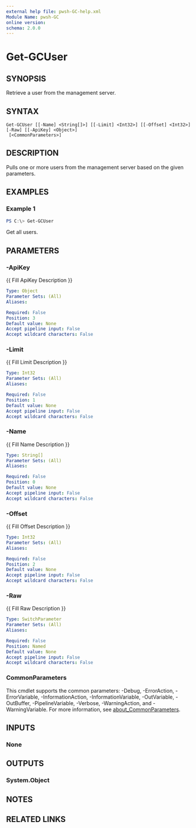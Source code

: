 ```yaml
---
external help file: pwsh-GC-help.xml
Module Name: pwsh-GC
online version:
schema: 2.0.0
---
```


# Get-GCUser

## SYNOPSIS
Retrieve a user from the management server.

## SYNTAX

```
Get-GCUser [[-Name] <String[]>] [[-Limit] <Int32>] [[-Offset] <Int32>] [-Raw] [[-ApiKey] <Object>]
 [<CommonParameters>]
```

## DESCRIPTION
Pulls one or more users from the management server based on the given parameters.

## EXAMPLES

### Example 1
```powershell
PS C:\> Get-GCUser
```

Get all users.

## PARAMETERS

### -ApiKey
{{ Fill ApiKey Description }}

```yaml
Type: Object
Parameter Sets: (All)
Aliases:

Required: False
Position: 3
Default value: None
Accept pipeline input: False
Accept wildcard characters: False
```

### -Limit
{{ Fill Limit Description }}

```yaml
Type: Int32
Parameter Sets: (All)
Aliases:

Required: False
Position: 1
Default value: None
Accept pipeline input: False
Accept wildcard characters: False
```

### -Name
{{ Fill Name Description }}

```yaml
Type: String[]
Parameter Sets: (All)
Aliases:

Required: False
Position: 0
Default value: None
Accept pipeline input: False
Accept wildcard characters: False
```

### -Offset
{{ Fill Offset Description }}

```yaml
Type: Int32
Parameter Sets: (All)
Aliases:

Required: False
Position: 2
Default value: None
Accept pipeline input: False
Accept wildcard characters: False
```

### -Raw
{{ Fill Raw Description }}

```yaml
Type: SwitchParameter
Parameter Sets: (All)
Aliases:

Required: False
Position: Named
Default value: None
Accept pipeline input: False
Accept wildcard characters: False
```

### CommonParameters
This cmdlet supports the common parameters: -Debug, -ErrorAction, -ErrorVariable, -InformationAction, -InformationVariable, -OutVariable, -OutBuffer, -PipelineVariable, -Verbose, -WarningAction, and -WarningVariable. For more information, see [about_CommonParameters](http://go.microsoft.com/fwlink/?LinkID=113216).

## INPUTS

### None

## OUTPUTS

### System.Object
## NOTES

## RELATED LINKS
